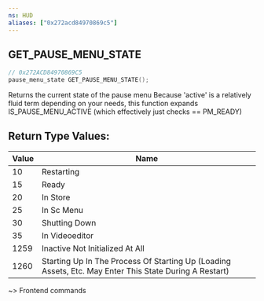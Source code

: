 ```yaml
---
ns: HUD
aliases: ["0x272acd84970869c5"]
---
```

## GET_PAUSE_MENU_STATE

```c
// 0x272ACD84970869C5
pause_menu_state GET_PAUSE_MENU_STATE();
```

Returns the current state of the pause menu
Because 'active' is a relatively fluid term depending on your needs, this function expands IS_PAUSE_MENU_ACTIVE (which effectively just checks == PM_READY)

## Return Type Values:
| Value | Name |
| --- | --- |
| 10 | Restarting |
| 15 | Ready |
| 20 | In Store |
| 25 | In Sc Menu |
| 30 | Shutting Down |
| 35 | In Videoeditor |
| 1259 | Inactive Not Initialized At All |
| 1260 | Starting Up In The Process Of Starting Up (Loading Assets, Etc. May Enter This State During A Restart) |

~> Frontend commands


